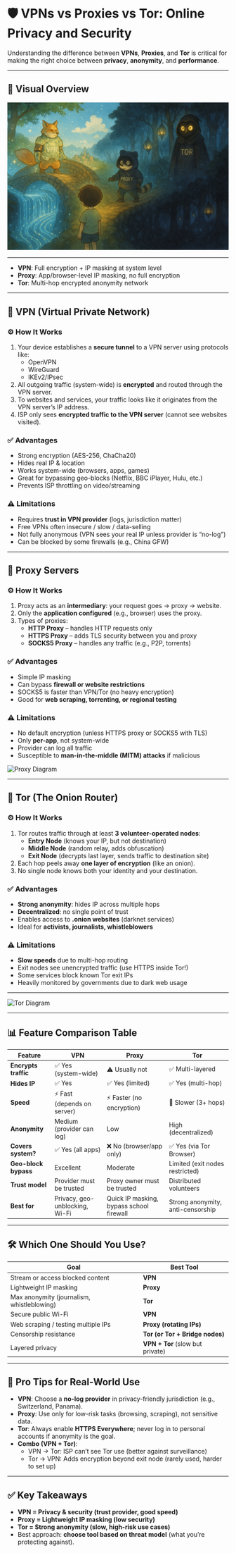 # 🛡️ VPNs vs Proxies vs Tor: Online Privacy and Security

Understanding the difference between **VPNs**, **Proxies**, and **Tor** is critical for making the right choice between **privacy**, **anonymity**, and **performance**.

---

## 🔎 Visual Overview



![VPN vs Proxy vs Tor](./images/vpn_tor_proxy.png)

---


- **VPN**: Full encryption + IP masking at system level  
- **Proxy**: App/browser-level IP masking, no full encryption  
- **Tor**: Multi-hop encrypted anonymity network  

---

## 🔹 VPN (Virtual Private Network)

### ⚙️ How It Works
1. Your device establishes a **secure tunnel** to a VPN server using protocols like:
   - OpenVPN
   - WireGuard
   - IKEv2/IPsec
2. All outgoing traffic (system-wide) is **encrypted** and routed through the VPN server.  
3. To websites and services, your traffic looks like it originates from the VPN server’s IP address.  
4. ISP only sees **encrypted traffic to the VPN server** (cannot see websites visited).  


### ✅ Advantages
- Strong encryption (AES-256, ChaCha20)  
- Hides real IP & location  
- Works system-wide (browsers, apps, games)  
- Great for bypassing geo-blocks (Netflix, BBC iPlayer, Hulu, etc.)  
- Prevents ISP throttling on video/streaming  

### ⚠️ Limitations
- Requires **trust in VPN provider** (logs, jurisdiction matter)  
- Free VPNs often insecure / slow / data-selling  
- Not fully anonymous (VPN sees your real IP unless provider is “no-log”)  
- Can be blocked by some firewalls (e.g., China GFW)  

---

## 🔹 Proxy Servers

### ⚙️ How It Works
1. Proxy acts as an **intermediary**: your request goes → proxy → website.  
2. Only the **application configured** (e.g., browser) uses the proxy.  
3. Types of proxies:  
   - **HTTP Proxy** – handles HTTP requests only  
   - **HTTPS Proxy** – adds TLS security between you and proxy  
   - **SOCKS5 Proxy** – handles any traffic (e.g., P2P, torrents)  

### ✅ Advantages
- Simple IP masking  
- Can bypass **firewall or website restrictions**  
- SOCKS5 is faster than VPN/Tor (no heavy encryption)  
- Good for **web scraping, torrenting, or regional testing**  

### ⚠️ Limitations
- No default encryption (unless HTTPS proxy or SOCKS5 with TLS)  
- Only **per-app**, not system-wide  
- Provider can log all traffic  
- Susceptible to **man-in-the-middle (MITM) attacks** if malicious 

![Proxy Diagram](https://marvel-b1-cdn.bc0a.com/f00000000310757/www.fortinet.com/content/dam/fortinet/images/cyberglossary/proxy-server-1.jpeg)

---

## 🔹 Tor (The Onion Router)

### ⚙️ How It Works
1. Tor routes traffic through at least **3 volunteer-operated nodes**:  
   - **Entry Node** (knows your IP, but not destination)  
   - **Middle Node** (random relay, adds obfuscation)  
   - **Exit Node** (decrypts last layer, sends traffic to destination site)  
2. Each hop peels away **one layer of encryption** (like an onion).  
3. No single node knows both your identity and your destination.  

### ✅ Advantages
- **Strong anonymity**: hides IP across multiple hops  
- **Decentralized**: no single point of trust  
- Enables access to **.onion websites** (darknet services)  
- Ideal for **activists, journalists, whistleblowers**  

### ⚠️ Limitations
- **Slow speeds** due to multi-hop routing  
- Exit nodes see unencrypted traffic (use HTTPS inside Tor!)  
- Some services block known Tor exit IPs  
- Heavily monitored by governments due to dark web usage  

---

![Tor Diagram](https://encrypted-tbn0.gstatic.com/images?q=tbn:ANd9GcTZ1fi6FUBDP09gR7Rk0LYrKtfwWbvU7mb1MQ&s)

---

## 📊 Feature Comparison Table

| Feature             | VPN                          | Proxy                  | Tor                    |
|---------------------|------------------------------|------------------------|------------------------|
| **Encrypts traffic** | ✅ Yes (system-wide)         | ⚠️ Usually not          | ✅ Multi-layered        |
| **Hides IP**        | ✅ Yes                        | ✅ Yes (limited)        | ✅ Yes (multi-hop)      |
| **Speed**           | ⚡ Fast (depends on server)   | ⚡ Faster (no encryption) | 🐢 Slower (3+ hops)    |
| **Anonymity**       | Medium (provider can log)    | Low                    | High (decentralized)   |
| **Covers system?**  | ✅ Yes (all apps)             | ❌ No (browser/app only) | ✅ Yes (via Tor Browser) |
| **Geo-block bypass** | Excellent                   | Moderate               | Limited (exit nodes restricted) |
| **Trust model**     | Provider must be trusted     | Proxy owner must be trusted | Distributed volunteers |
| **Best for**        | Privacy, geo-unblocking, Wi-Fi | Quick IP masking, bypass school firewall | Strong anonymity, anti-censorship |

---

## 🛠️ Which One Should You Use?

| Goal                                       | Best Tool                       |
|--------------------------------------------|---------------------------------|
| Stream or access blocked content           | **VPN**                         |
| Lightweight IP masking                     | **Proxy**                       |
| Max anonymity (journalism, whistleblowing) | **Tor**                         |
| Secure public Wi-Fi                        | **VPN**                         |
| Web scraping / testing multiple IPs        | **Proxy (rotating IPs)**        |
| Censorship resistance                      | **Tor (or Tor + Bridge nodes)** |
| Layered privacy                            | **VPN + Tor** (slow but private)|

---

## 🔐 Pro Tips for Real-World Use

- **VPN**: Choose a **no-log provider** in privacy-friendly jurisdiction (e.g., Switzerland, Panama).  
- **Proxy**: Use only for low-risk tasks (browsing, scraping), not sensitive data.  
- **Tor**: Always enable **HTTPS Everywhere**; never log in to personal accounts if anonymity is the goal.  
- **Combo (VPN + Tor)**:  
  - VPN → Tor: ISP can’t see Tor use (better against surveillance)  
  - Tor → VPN: Adds encryption beyond exit node (rarely used, harder to set up)  

---

## ✅ Key Takeaways
- **VPN = Privacy & security (trust provider, good speed)**  
- **Proxy = Lightweight IP masking (low security)**  
- **Tor = Strong anonymity (slow, high-risk use cases)**  
- Best approach: **choose tool based on threat model** (what you’re protecting against).  